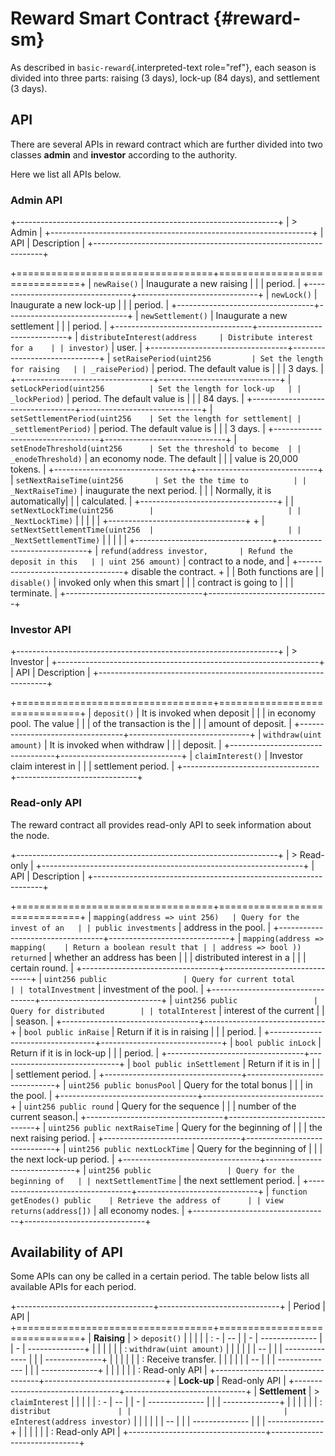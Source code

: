 # Reward Smart Contract {#reward-sm}

As described in `basic-reward`{.interpreted-text role="ref"}, each
season is divided into three parts: raising (3 days), lock-up (84 days),
and settlement (3 days).

## API

There are several APIs in reward contract which are further divided into
two classes **admin** and **investor** according to the authority.

Here we list all APIs below.

### Admin API

+-----------------------------------------------------------------+
| > Admin                                                         |
+-----------------------------------------------------------------+
| API \| Description                                              |
+-----------------------------------------------------------------+

+==================================+==============================+ \|
`newRaise()` \| Inaugurate a new raising \| \| \| period. \|
+\-\-\-\-\-\-\-\-\-\-\-\-\-\-\-\-\-\-\-\-\-\-\-\-\-\-\-\-\-\-\-\-\--+\-\-\-\-\-\-\-\-\-\-\-\-\-\-\-\-\-\-\-\-\-\-\-\-\-\-\-\-\--+
\| `newLock()` \| Inaugurate a new lock-up \| \| \| period. \|
+\-\-\-\-\-\-\-\-\-\-\-\-\-\-\-\-\-\-\-\-\-\-\-\-\-\-\-\-\-\-\-\-\--+\-\-\-\-\-\-\-\-\-\-\-\-\-\-\-\-\-\-\-\-\-\-\-\-\-\-\-\-\--+
\| `newSettlement()` \| Inaugurate a new settlement \| \| \| period. \|
+\-\-\-\-\-\-\-\-\-\-\-\-\-\-\-\-\-\-\-\-\-\-\-\-\-\-\-\-\-\-\-\-\--+\-\-\-\-\-\-\-\-\-\-\-\-\-\-\-\-\-\-\-\-\-\-\-\-\-\-\-\-\--+
\|
`distributeInterest(address     | Distribute interest for a    | | investor)`
\| user. \|
+\-\-\-\-\-\-\-\-\-\-\-\-\-\-\-\-\-\-\-\-\-\-\-\-\-\-\-\-\-\-\-\-\--+\-\-\-\-\-\-\-\-\-\-\-\-\-\-\-\-\-\-\-\-\-\-\-\-\-\-\-\-\--+
\|
`setRaisePeriod(uint256         | Set the length for raising   | | _raisePeriod)`
\| period. The default value is \| \| \| 3 days. \|
+\-\-\-\-\-\-\-\-\-\-\-\-\-\-\-\-\-\-\-\-\-\-\-\-\-\-\-\-\-\-\-\-\--+\-\-\-\-\-\-\-\-\-\-\-\-\-\-\-\-\-\-\-\-\-\-\-\-\-\-\-\-\--+
\|
`setLockPeriod(uint256          | Set the length for lock-up   | | _lockPeriod)`
\| period. The default value is \| \| \| 84 days. \|
+\-\-\-\-\-\-\-\-\-\-\-\-\-\-\-\-\-\-\-\-\-\-\-\-\-\-\-\-\-\-\-\-\--+\-\-\-\-\-\-\-\-\-\-\-\-\-\-\-\-\-\-\-\-\-\-\-\-\-\-\-\-\--+
\|
`setSettlementPeriod(uint256    | Set the length for settlement| | _settlementPeriod)`
\| period. The default value is \| \| \| 3 days. \|
+\-\-\-\-\-\-\-\-\-\-\-\-\-\-\-\-\-\-\-\-\-\-\-\-\-\-\-\-\-\-\-\-\--+\-\-\-\-\-\-\-\-\-\-\-\-\-\-\-\-\-\-\-\-\-\-\-\-\-\-\-\-\--+
\|
`setEnodeThreshold(uint256      | Set the threshold to become  | | _enodeThreshold)`
\| an economy node. The default \| \| \| value is 20,000 tokens. \|
+\-\-\-\-\-\-\-\-\-\-\-\-\-\-\-\-\-\-\-\-\-\-\-\-\-\-\-\-\-\-\-\-\--+\-\-\-\-\-\-\-\-\-\-\-\-\-\-\-\-\-\-\-\-\-\-\-\-\-\-\-\-\--+
\|
`setNextRaiseTime(uint256       | Set the the time to          | | _NextRaiseTime)`
\| inaugurate the next period. \| \| \| Normally, it is automatically\|
\| \| calculated. \|
+\-\-\-\-\-\-\-\-\-\-\-\-\-\-\-\-\-\-\-\-\-\-\-\-\-\-\-\-\-\-\-\-\--+ \|
\|
`setNextLockTime(uint256        |                              | | _NextLockTime)`
\| \| \| \| \|
+\-\-\-\-\-\-\-\-\-\-\-\-\-\-\-\-\-\-\-\-\-\-\-\-\-\-\-\-\-\-\-\-\--+ +
\|
`setNextSettlementTime(uint256  |                              | | _NextSettlementTime)`
\| \| \| \| \|
+\-\-\-\-\-\-\-\-\-\-\-\-\-\-\-\-\-\-\-\-\-\-\-\-\-\-\-\-\-\-\-\-\--+\-\-\-\-\-\-\-\-\-\-\-\-\-\-\-\-\-\-\-\-\-\-\-\-\-\-\-\-\--+
\|
`refund(address investor,       | Refund the deposit in this   | | uint 256 amount)`
\| contract to a node, and \|
+\-\-\-\-\-\-\-\-\-\-\-\-\-\-\-\-\-\-\-\-\-\-\-\-\-\-\-\-\-\-\-\-\--+
disable the contract. + \| \| Both functions are \| \| `disable()` \|
invoked only when this smart \| \| \| contract is going to \| \| \|
terminate. \|
+\-\-\-\-\-\-\-\-\-\-\-\-\-\-\-\-\-\-\-\-\-\-\-\-\-\-\-\-\-\-\-\-\--+\-\-\-\-\-\-\-\-\-\-\-\-\-\-\-\-\-\-\-\-\-\-\-\-\-\-\-\-\--+

### Investor API

+-----------------------------------------------------------------+
| > Investor                                                      |
+-----------------------------------------------------------------+
| API \| Description                                              |
+-----------------------------------------------------------------+

+==================================+==============================+ \|
`deposit()` \| It is invoked when deposit \| \| \| in economy pool. The
value \| \| \| of the transaction is the \| \| \| amount of deposit. \|
+\-\-\-\-\-\-\-\-\-\-\-\-\-\-\-\-\-\-\-\-\-\-\-\-\-\-\-\-\-\-\-\-\--+\-\-\-\-\-\-\-\-\-\-\-\-\-\-\-\-\-\-\-\-\-\-\-\-\-\-\-\-\--+
\| `withdraw(uint amount)` \| It is invoked when withdraw \| \| \|
deposit. \|
+\-\-\-\-\-\-\-\-\-\-\-\-\-\-\-\-\-\-\-\-\-\-\-\-\-\-\-\-\-\-\-\-\--+\-\-\-\-\-\-\-\-\-\-\-\-\-\-\-\-\-\-\-\-\-\-\-\-\-\-\-\-\--+
\| `claimInterest()` \| Investor claim interest in \| \| \| settlement
period. \|
+\-\-\-\-\-\-\-\-\-\-\-\-\-\-\-\-\-\-\-\-\-\-\-\-\-\-\-\-\-\-\-\-\--+\-\-\-\-\-\-\-\-\-\-\-\-\-\-\-\-\-\-\-\-\-\-\-\-\-\-\-\-\--+

### Read-only API

The reward contract all provides read-only API to seek information about
the node.

+-----------------------------------------------------------------+
| > Read-only                                                     |
+-----------------------------------------------------------------+
| API \| Description                                              |
+-----------------------------------------------------------------+

+==================================+==============================+ \|
`mapping(address => uint 256)   | Query for the invest of an   | | public investments`
\| address in the pool. \|
+\-\-\-\-\-\-\-\-\-\-\-\-\-\-\-\-\-\-\-\-\-\-\-\-\-\-\-\-\-\-\-\-\--+\-\-\-\-\-\-\-\-\-\-\-\-\-\-\-\-\-\-\-\-\-\-\-\-\-\-\-\-\--+
\|
`mapping(address => mapping(    | Return a boolean result that | | address => bool )) returned`
\| whether an address has been \| \| \| distributed interest in a \| \|
\| certain round. \|
+\-\-\-\-\-\-\-\-\-\-\-\-\-\-\-\-\-\-\-\-\-\-\-\-\-\-\-\-\-\-\-\-\--+\-\-\-\-\-\-\-\-\-\-\-\-\-\-\-\-\-\-\-\-\-\-\-\-\-\-\-\-\--+
\|
`uint256 public                 | Query for current total      | | totalInvestment`
\| investment of the pool. \|
+\-\-\-\-\-\-\-\-\-\-\-\-\-\-\-\-\-\-\-\-\-\-\-\-\-\-\-\-\-\-\-\-\--+\-\-\-\-\-\-\-\-\-\-\-\-\-\-\-\-\-\-\-\-\-\-\-\-\-\-\-\-\--+
\|
`uint256 public                 | Query for distributed        | | totalInterest`
\| interest of the current \| \| \| season. \|
+\-\-\-\-\-\-\-\-\-\-\-\-\-\-\-\-\-\-\-\-\-\-\-\-\-\-\-\-\-\-\-\-\--+\-\-\-\-\-\-\-\-\-\-\-\-\-\-\-\-\-\-\-\-\-\-\-\-\-\-\-\-\--+
\| `bool public inRaise` \| Return if it is in raising \| \| \| period.
\|
+\-\-\-\-\-\-\-\-\-\-\-\-\-\-\-\-\-\-\-\-\-\-\-\-\-\-\-\-\-\-\-\-\--+\-\-\-\-\-\-\-\-\-\-\-\-\-\-\-\-\-\-\-\-\-\-\-\-\-\-\-\-\--+
\| `bool public inLock` \| Return if it is in lock-up \| \| \| period.
\|
+\-\-\-\-\-\-\-\-\-\-\-\-\-\-\-\-\-\-\-\-\-\-\-\-\-\-\-\-\-\-\-\-\--+\-\-\-\-\-\-\-\-\-\-\-\-\-\-\-\-\-\-\-\-\-\-\-\-\-\-\-\-\--+
\| `bool public inSettlement` \| Return if it is in \| \| \| settlement
period. \|
+\-\-\-\-\-\-\-\-\-\-\-\-\-\-\-\-\-\-\-\-\-\-\-\-\-\-\-\-\-\-\-\-\--+\-\-\-\-\-\-\-\-\-\-\-\-\-\-\-\-\-\-\-\-\-\-\-\-\-\-\-\-\--+
\| `uint256 public bonusPool` \| Query for the total bonus \| \| \| in
the pool. \|
+\-\-\-\-\-\-\-\-\-\-\-\-\-\-\-\-\-\-\-\-\-\-\-\-\-\-\-\-\-\-\-\-\--+\-\-\-\-\-\-\-\-\-\-\-\-\-\-\-\-\-\-\-\-\-\-\-\-\-\-\-\-\--+
\| `uint256 public round` \| Query for the sequence \| \| \| number of
the current season.\|
+\-\-\-\-\-\-\-\-\-\-\-\-\-\-\-\-\-\-\-\-\-\-\-\-\-\-\-\-\-\-\-\-\--+\-\-\-\-\-\-\-\-\-\-\-\-\-\-\-\-\-\-\-\-\-\-\-\-\-\-\-\-\--+
\| `uint256 public nextRaiseTime` \| Query for the beginning of \| \| \|
the next raising period. \|
+\-\-\-\-\-\-\-\-\-\-\-\-\-\-\-\-\-\-\-\-\-\-\-\-\-\-\-\-\-\-\-\-\--+\-\-\-\-\-\-\-\-\-\-\-\-\-\-\-\-\-\-\-\-\-\-\-\-\-\-\-\-\--+
\| `uint256 public nextLockTime` \| Query for the beginning of \| \| \|
the next lock-up period. \|
+\-\-\-\-\-\-\-\-\-\-\-\-\-\-\-\-\-\-\-\-\-\-\-\-\-\-\-\-\-\-\-\-\--+\-\-\-\-\-\-\-\-\-\-\-\-\-\-\-\-\-\-\-\-\-\-\-\-\-\-\-\-\--+
\|
`uint256 public                 | Query for the beginning of   | | nextSettlementTime`
\| the next settlement period. \|
+\-\-\-\-\-\-\-\-\-\-\-\-\-\-\-\-\-\-\-\-\-\-\-\-\-\-\-\-\-\-\-\-\--+\-\-\-\-\-\-\-\-\-\-\-\-\-\-\-\-\-\-\-\-\-\-\-\-\-\-\-\-\--+
\|
`function getEnodes() public    | Retrieve the address of      | | view returns(address[])`
\| all economy nodes. \|
+\-\-\-\-\-\-\-\-\-\-\-\-\-\-\-\-\-\-\-\-\-\-\-\-\-\-\-\-\-\-\-\-\--+\-\-\-\-\-\-\-\-\-\-\-\-\-\-\-\-\-\-\-\-\-\-\-\-\-\-\-\-\--+

## Availability of API

Some APIs can ony be called in a certain period. The table below lists
all available APIs for each period.

+----------------------------------+------------------------------+
| Period                           | API                          |
+==================================+==============================+
| **Raising**                      | > `deposit()`                |
|                                  |                              |
| :   -                            | \-\-                         |
|     -                            | \-\-\-\-\-\-\-\-\-\-\-\-\-\- |
|     -                            | \-\-\-\-\-\-\-\-\-\-\-\-\--+ |
|                                  |                              |
|                                  | :   `withdraw(uint amount)`  |
|                                  |                              |
|                                  | \-\-                         |
|                                  | \-\-\-\-\-\-\-\-\-\-\-\-\-\- |
|                                  | \-\-\-\-\-\-\-\-\-\-\-\-\--+ |
|                                  |                              |
|                                  | :   Receive transfer.        |
|                                  |                              |
|                                  | \-\-                         |
|                                  | \-\-\-\-\-\-\-\-\-\-\-\-\-\- |
|                                  | \-\-\-\-\-\-\-\-\-\-\-\-\--+ |
|                                  |                              |
|                                  | :   Read-only API            |
+----------------------------------+------------------------------+
| **Lock-up**                      | Read-only API                |
+----------------------------------+------------------------------+
| **Settlement**                   | > `claimInterest`            |
|                                  |                              |
| :   -                            | \-\-                         |
|     -                            | \-\-\-\-\-\-\-\-\-\-\-\-\-\- |
|                                  | \-\-\-\-\-\-\-\-\-\-\-\-\--+ |
|                                  |                              |
|                                  | :   `distribut               |
|                                  | eInterest(address investor)` |
|                                  |                              |
|                                  | \-\-                         |
|                                  | \-\-\-\-\-\-\-\-\-\-\-\-\-\- |
|                                  | \-\-\-\-\-\-\-\-\-\-\-\-\--+ |
|                                  |                              |
|                                  | :   Read-only API            |
+----------------------------------+------------------------------+
